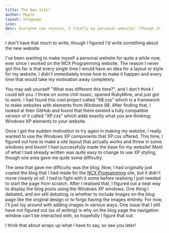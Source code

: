 ```yaml
---
title: The New Site!
author: Maple
layout: blogpage
icon:
desc: Everyone can rejoice, I finally my personal website! (Though it is still a little bland and rough around the edges)
---
```

I don't have that much to write, though I figured I'd write something about the new website.

I've been wanting to make myself a personal website for quite a while now, ever since I worked on the NCX Programming
website. The reason I never got this far is that every single time I would have an idea for a layout or style for my
website, I didn't immediately know how to make it happen and every time that would take my motivation away completely.

You may ask yourself "What was different this time?", and I don't think I could tell you. I threw on some chill music,
opened RubyMine, and just got to work. I had found this cool project called "98.css" which is a framework to make websites
with elements from Windows 98. After finding that, I looked at their GitHub and found that there existed a fully compatible
version of it called "XP.css" which adds exactly what you are thinking; Windows XP elements to your website.

Once I got the sudden motivation to try again in making my website, I really wanted to use the Windows XP components that
XP.css offered. This time, I figured out how to make a site layout that actually *works* and threw in some windows and boom!
I had successfully made the base for my website! Most of what I had already written was quite easy to change to use XP
styling, though one area gave me quite some difficulty.

The area that gave me difficulty was the blog. Now, I had originally just copied the blog that I had made for the
<a href="https://ncxprogramming.com">NCX Programming</a> site, but it didn't move cleanly *at all*. I had to fight with
it some before realising I just needed to start the page from scratch. After I realised that, I figured out a neat way
to display the blog posts using the Windows XP windows. One thing I debated, and am still debating, is whether to
include images on the blog page like the original design or to forgo having the images entirely. For now, I'll just toy
around with adding images in various ways. One issue that I still have not figured out (as of writing) is why on the
blog page the navigation window can't be interacted with, so hopefully I figure that out.

I think that about wraps up what I have to say, so see you later!
